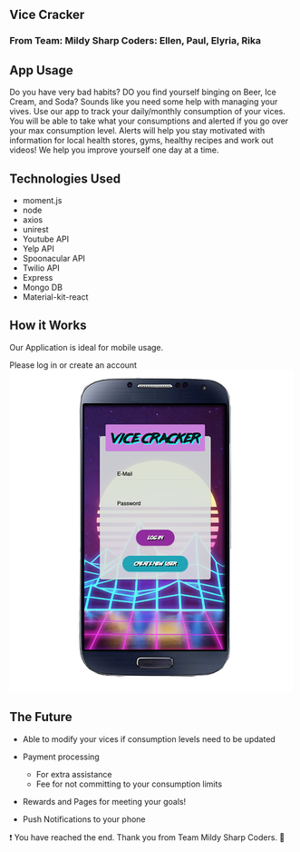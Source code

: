 ## Vice Cracker
### From Team: Mildy Sharp Coders: Ellen, Paul, Elyria, Rika

## App Usage
Do you have very bad habits? DO you find yourself binging on Beer, Ice Cream, and Soda? Sounds like you need some help with managing your vives. Use our app to track your daily/monthly consumption of your vices. You will be able to take what your consumptions and alerted if you go over your max consumption level. Alerts will help you stay motivated with information for local health stores, gyms, healthy recipes and work out videos! We help you improve yourself one day at a time.

## Technologies Used
- moment.js
- node
- axios
- unirest
- Youtube API
- Yelp API
- Spoonacular API
- Twilio API
- Express
- Mongo DB
- Material-kit-react

## How it Works
Our Application is ideal for mobile usage. 

Please log in or create an account
![alt text](client/src/assets/img/vice-login.png "Signin Image")

## The Future
- Able to modify your vices if consumption levels need to be updated
- Payment processing 
  - For extra assistance
  - Fee for not committing to your consumption limits
  
- Rewards and Pages for meeting your goals!
- Push Notifications to your phone

:exclamation: You have reached the end. Thank you from Team Mildy Sharp Coders. :tada:
